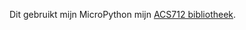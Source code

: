 Dit gebruikt mijn MicroPython mijn <a href="https://github.com/pappavis/micropython-acs712" target="_blank">ACS712 bibliotheek</a>.
